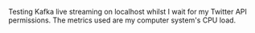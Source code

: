 Testing Kafka live streaming on localhost whilst I wait for my Twitter API permissions. The metrics used are my computer system's CPU load. 

